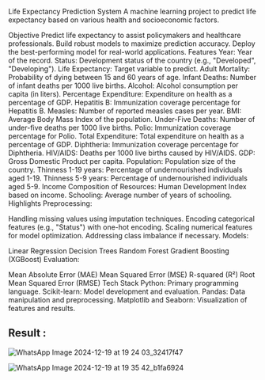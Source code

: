 Life Expectancy Prediction System
A machine learning project to predict life expectancy based on various health and socioeconomic factors.

Objective
Predict life expectancy to assist policymakers and healthcare professionals.
Build robust models to maximize prediction accuracy.
Deploy the best-performing model for real-world applications.
Features
Year: Year of the record.
Status: Development status of the country (e.g., "Developed", "Developing").
Life Expectancy: Target variable to predict.
Adult Mortality: Probability of dying between 15 and 60 years of age.
Infant Deaths: Number of infant deaths per 1000 live births.
Alcohol: Alcohol consumption per capita (in liters).
Percentage Expenditure: Expenditure on health as a percentage of GDP.
Hepatitis B: Immunization coverage percentage for Hepatitis B.
Measles: Number of reported measles cases per year.
BMI: Average Body Mass Index of the population.
Under-Five Deaths: Number of under-five deaths per 1000 live births.
Polio: Immunization coverage percentage for Polio.
Total Expenditure: Total expenditure on health as a percentage of GDP.
Diphtheria: Immunization coverage percentage for Diphtheria.
HIV/AIDS: Deaths per 1000 live births caused by HIV/AIDS.
GDP: Gross Domestic Product per capita.
Population: Population size of the country.
Thinness 1-19 years: Percentage of undernourished individuals aged 1-19.
Thinness 5-9 years: Percentage of undernourished individuals aged 5-9.
Income Composition of Resources: Human Development Index based on income.
Schooling: Average number of years of schooling.
Highlights
Preprocessing:

Handling missing values using imputation techniques.
Encoding categorical features (e.g., "Status") with one-hot encoding.
Scaling numerical features for model optimization.
Addressing class imbalance if necessary.
Models:

Linear Regression
Decision Trees
Random Forest
Gradient Boosting (XGBoost)
Evaluation:

Mean Absolute Error (MAE)
Mean Squared Error (MSE)
R-squared (R²)
Root Mean Squared Error (RMSE)
Tech Stack
Python: Primary programming language.
Scikit-learn: Model development and evaluation.
Pandas: Data manipulation and preprocessing.
Matplotlib and Seaborn: Visualization of features and results.

## Result :
![WhatsApp Image 2024-12-19 at 19 24 03_32417f47](https://github.com/user-attachments/assets/d91126a4-1db5-4d54-acf2-0d0475492183)

![WhatsApp Image 2024-12-19 at 19 35 42_b1fa6924](https://github.com/user-attachments/assets/ed1a9a72-47e1-42cf-bfba-ea365899dc85)


